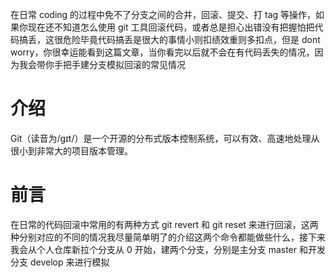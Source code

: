 在日常 coding 的过程中免不了分支之间的合并，回滚、提交、打 tag 等操作，如果你现在还不知道怎么使用 git 工具回滚代码，或者总是担心出错没有把握怕把代码搞丢，这很危险毕竟代码搞丢是很大的事情小则扣绩效重则多扣点，但是 dont worry，你很幸运能看到这篇文章，当你看完以后就不会在有代码丢失的情况，因为我会带你手把手建分支模拟回滚的常见情况

# 介绍

Git（读音为/gɪt/）是一个开源的分布式版本控制系统，可以有效、高速地处理从很小到非常大的项目版本管理。

# 前言

在日常的代码回滚中常用的有两种方式 git revert 和 git reset 来进行回滚，这两种分别对应的不同的情况我尽量简单明了的介绍这两个命令都能做些什么，接下来我会从个人仓库新拉个分支从 0 开始，建两个分支，分别是主分支 master 和开发分支 develop 来进行模拟
